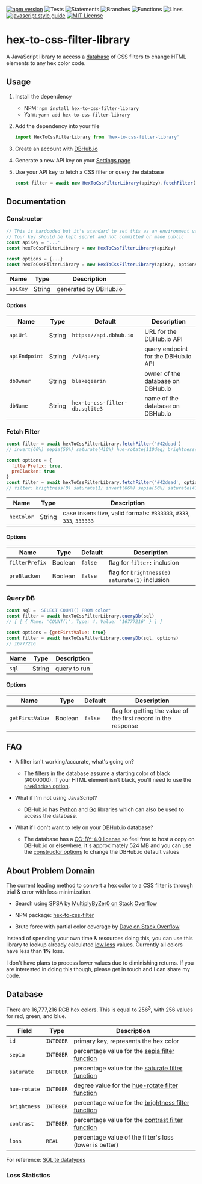 [![npm version](https://badge.fury.io/js/hex-to-css-filter-library.svg)](http://badge.fury.io/js/hex-to-css-filter)
![Tests](https://img.shields.io/badge/tests-mocha-brightgreen)
![Statements](https://img.shields.io/badge/statements-0%25-red.svg?style=flat)
![Branches](https://img.shields.io/badge/branches-0%25-red.svg?style=flat)
![Functions](https://img.shields.io/badge/functions-0%25-red.svg?style=flat)
![Lines](https://img.shields.io/badge/lines-0%25-red.svg?style=flat)
[![javascript style guide](https://img.shields.io/badge/code_style-standard-brightgreen.svg)](https://standardjs.com)
[![MIT License](https://img.shields.io/badge/license-MIT%20License-blue.svg)](LICENSE)

# hex-to-css-filter-library

A JavaScript library to access a [database](https://dbhub.io/blakegearin/hex-to-css-filter-db.sqlite3) of CSS filters to change HTML elements to any hex color code.

## Usage

1. Install the dependency

   - NPM: `npm install hex-to-css-filter-library`
   - Yarn: `yarn add hex-to-css-filter-library`

1. Add the dependency into your file

    ```js
    import HexToCssFilterLibrary from 'hex-to-css-filter-library'
    ```

1. Create an account with [DBHub.io](https://dbhub.io/)

1. Generate a new API key on your [Settings page](https://dbhub.io/pref)

1. Use your API key to fetch a CSS filter or query the database

    ```js
    const filter = await new HexToCssFilterLibrary(apiKey).fetchFilter('#42dead')
    ```

## Documentation

### Constructor

```js
// This is hardcoded but it's standard to set this as an environment variable
// Your key should be kept secret and not committed or made public
const apiKey = '...'
const hexToCssFilterLibrary = new HexToCssFilterLibrary(apiKey)

const options = {...}
const hexToCssFilterLibrary = new HexToCssFilterLibrary(apiKey, options)
```

| Name     |  Type  | Description           |
|----------|:------:|-----------------------|
| `apiKey` | String | generated by DBHub.io |

#### Options

| Name          |  Type  | Default                        | Description                         |
| ------------- | :----: | ------------------------------ | ----------------------------------- |
| `apiUrl`      | String | `https://api.dbhub.io`         | URL for the DBHub.io API            |
| `apiEndpoint` | String | `/v1/query`                    | query endpoint for the DBHub.io API |
| `dbOwner`     | String | `blakegearin`                  | owner of the database on DBHub.io   |
| `dbName`      | String | `hex-to-css-filter-db.sqlite3` | name of the database on DBHub.io    |

### Fetch Filter

```js
const filter = await hexToCssFilterLibrary.fetchFilter('#42dead')
// invert(66%) sepia(56%) saturate(416%) hue-rotate(110deg) brightness(98%) contrast(100%)

const options = {
  filterPrefix: true,
  preBlacken: true
}
const filter = await hexToCssFilterLibrary.fetchFilter('#42dead', options)
// filter: brightness(0) saturate(1) invert(66%) sepia(56%) saturate(416%) hue-rotate(110deg) brightness(98%) contrast(100%)
```

| Name       |  Type  | Description                                                         |
| ---------- | :----: | ------------------------------------------------------------------- |
| `hexColor` | String | case insensitive, valid formats: `#333333`, `#333`, `333`, `333333` |

#### Options

| Name           |  Type   | Default | Description                                    |
| -------------- | :-----: | ------- | ---------------------------------------------- |
| `filterPrefix` | Boolean | `false` | flag for `filter:` inclusion                   |
| `preBlacken`   | Boolean | `false` | flag for `brightness(0) saturate(1)` inclusion |

### Query DB

```js
const sql = 'SELECT COUNT() FROM color'
const filter = await hexToCssFilterLibrary.queryDb(sql)
// [ [ { Name: 'COUNT()', Type: 4, Value: '16777216' } ] ]

const options = {getFirstValue: true}
const filter = await hexToCssFilterLibrary.queryDb(sql, options)
// 16777216
```

| Name  |  Type  | Description  |
| ----- | :----: | ------------ |
| `sql` | String | query to run |

#### Options

| Name            |  Type   | Default                                        | Description                                                    |
| --------------- | :-----: | ---------------------------------------------- | -------------------------------------------------------------- |
| `getFirstValue` | Boolean | `false`                                        | flag for getting the value of the first record in the response |

## FAQ

- A filter isn't working/accurate, what's going on?

  - The filters in the database assume a starting color of black (#000000). If your HTML element isn't black, you'll need to use the [`preBlacken` option](#options-1).

- What if I'm not using JavaScript?

  - DBHub.io has [Python](https://github.com/LeMoussel/pydbhub) and [Go](https://github.com/sqlitebrowser/go-dbhub) libraries which can also be used to access the database.

- What if I don't want to rely on your DBHub.io database?

  - The database has a [CC-BY-4.0 license](https://creativecommons.org/licenses/by/4.0/) so feel free to host a copy on DBHub.io or elsewhere; it's approximately 524 MB and you can use the [constructor options](#options) to change the DBHub.io default values

## About Problem Domain

The current leading method to convert a hex color to a CSS filter is through trial & error with loss minimization.

- Search using [SPSA](https://en.wikipedia.org/wiki/Simultaneous_perturbation_stochastic_approximation) by [MultiplyByZer0 on Stack Overflow](https://stackoverflow.com/a/43960991/5988852)

- NPM package: [hex-to-css-filter](https://github.com/willmendesneto/hex-to-css-filter)

- Brute force with partial color coverage by [Dave on Stack Overflow](https://stackoverflow.com/a/43959856/5988852)

Instead of spending your own time & resources doing this, you can use this library to lookup already calculated [low loss](#loss-statistics) values. Currently all colors have less than **1%** loss.

I don't have plans to process lower values due to diminishing returns. If you are interested in doing this though, please get in touch and I can share my code.

## Database

There are 16,777,216 RGB hex colors. This is equal to 256<sup>3</sup>, with 256 values for red, green, and blue.

Field|Type|Description
-----|----|-----------
`id`|`INTEGER`|primary key, represents the hex color
`sepia`|`INTEGER`|percentage value for the [sepia filter function](https://developer.mozilla.org/en-US/docs/Web/CSS/filter-function/sepia)
`saturate`|`INTEGER`|percentage value for the [saturate filter function](https://developer.mozilla.org/en-US/docs/Web/CSS/filter-function/saturate)
`hue-rotate`|`INTEGER`|degree value for the [hue-rotate filter function](https://developer.mozilla.org/en-US/docs/Web/CSS/filter-function/hue-rotate)
`brightness`|`INTEGER`|percentage value for the [brightness filter function](https://developer.mozilla.org/en-US/docs/Web/CSS/filter-function/brightness)
`contrast`|`INTEGER`|percentage value for the [contrast filter function](https://developer.mozilla.org/en-US/docs/Web/CSS/filter-function/contrast)
`loss`|`REAL`|percentage value of the filter's loss (lower is better)

For reference: [SQLite datatypes](https://www.sqlite.org/datatype3.html)

### Loss Statistics
